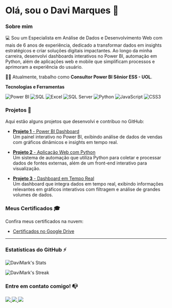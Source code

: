 # Olá, sou o Davi Marques 👋

### Sobre mim

💻 Sou um Especialista em Análise de Dados e Desenvolvimento Web com mais de 6 anos de experiência, dedicado a transformar dados em insights estratégicos e criar soluções digitais impactantes. Ao longo da minha carreira, desenvolvi dashboards interativos no Power BI, automação em Python, além de aplicações web e mobile que simplificam processos e aprimoram a experiência do usuário.

👩‍💻 Atualmente, trabalho como **Consultor Power BI Sênior ESS - UOL**.

**Tecnologias e Ferramentas**

![Power BI](https://img.shields.io/badge/Power%20BI-%23008080.svg?style=for-the-badge&logo=powerbi&logoColor=white)
![SQL](https://img.shields.io/badge/SQL-%2321768C.svg?style=for-the-badge&logo=sql&logoColor=white)
![Excel](https://img.shields.io/badge/Excel-%2315B4C2.svg?style=for-the-badge&logo=microsoft-excel&logoColor=white)
![SQL Server](https://img.shields.io/badge/SQL%20Server-%2327765C.svg?style=for-the-badge&logo=microsoftsqlserver&logoColor=white)
![Python](https://img.shields.io/badge/Python-%2314354C.svg?style=for-the-badge&logo=python&logoColor=white)
![JavaScript](https://img.shields.io/badge/JavaScript-%23323330.svg?style=for-the-badge&logo=javascript&logoColor=%23F7DF1E)
![CSS3](https://img.shields.io/badge/CSS3-%231572B6.svg?style=for-the-badge&logo=css3&logoColor=white)

### Projetos 🚀

Aqui estão alguns projetos que desenvolvi e contribuo no GitHub:

- [**Projeto 1** - Power BI Dashboard](https://github.com/DaviMark/projeto1)  
  Um painel interativo no Power BI, exibindo análise de dados de vendas com gráficos dinâmicos e insights em tempo real.

- [**Projeto 2** - Aplicação Web com Python](https://github.com/DaviMark/projeto2)  
  Um sistema de automação que utiliza Python para coletar e processar dados de fontes externas, além de um front-end interativo para visualização.

- [**Projeto 3** - Dashboard em Tempo Real](https://github.com/DaviMark/projeto3)  
  Um dashboard que integra dados em tempo real, exibindo informações relevantes em gráficos interativos com filtragem e análise de grandes volumes de dados.

### Meus Certificados 🎓
Confira meus certificados na nuvem:
- <a href="https://drive.google.com/drive/folders/1fLY0yl0pzIIYtUNLADlIp9f_46h20m1b?usp=sharing" target="_blank">Certificados no Google Drive</a>
---

### Estatísticas do GitHub ⚡
![DaviMark's Stats](https://github-readme-stats.vercel.app/api?username=DaviMark&theme=tokyonight&show_icons=true&hide_border=true&count_private=false)

![DaviMark's Streak](https://github-readme-streak-stats.herokuapp.com/?user=DaviMark&theme=tokyonight&hide_border=true)

### Entre em contato comigo! 📭
<div>
  <a href="https://www.linkedin.com/in/david-deliberto-marques/" target="_blank">
    <img src="https://img.shields.io/badge/-LinkedIn-%230077B5?style=for-the-badge&logo=linkedin&logoColor=white" target="_blank">
  </a>
  <a href="https://github.com/davimarks" target="_blank">
   <img src="https://img.shields.io/badge/-GitHub-%23121011?style=for-the-badge&logo=github&logoColor=white" target="_blank">
  </a>
  <a href="mailto:davideliberto2001@gmail.com" target="_blank">
    <img src="https://img.shields.io/badge/-Email-%23D44638?style=for-the-badge&logo=gmail&logoColor=white" target="_blank">
  </a>
</div>
